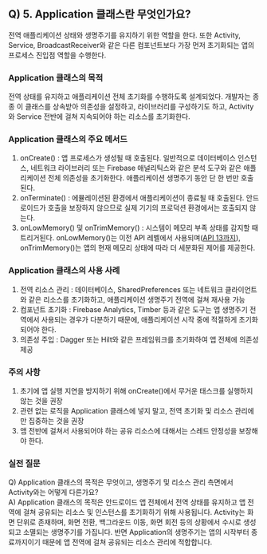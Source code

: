 ## Q) 5. Application 클래스란 무엇인가요?
전역 애플리케이션 상태와 생명주기를 유지하기 위한 역할을 한다. 또한 Activity, Service, BroadcastReceiver와 같은 다른 컴포넌트보다 가장 먼저 초기화되는 앱의 프로세스 진입점 역할을 수행한다.

### Application 클래스의 목적
전역 상태를 유지하고 애플리케이션 전체 초기화를 수행하도록 설계되었다. 개발자는 종종 이 클래스를 상속받아 의존성을 설정하고, 라이브러리를 구성하기도 하고, Activity와 Service 전반에 걸쳐 지속되어야 하는 리소스를 초기화한다.

### Application 클래스의 주요 메서드
1. onCreate() : 앱 프로세스가 생성될 때 호출된다. 일반적으로 데이터베이스 인스턴스, 네트워크 라이브러리 또는 Firebase 애널리틱스와 같은 분석 도구와 같은 애플리케이션 전체 의존성을 초기화한다. 애플리케이션 생명주기 동안 단 한 번만 호출된다.
2. onTerminate() : 에뮬레이션된 환경에서 애플리케이션이 종료될 때 호출된다. 안드로이드가 호출을 보장하지 않으므로 실제 기기의 프로덕션 환경에서는 호출되지 않는다.
3. onLowMemory() 및 onTrimMemory() : 시스템이 메모리 부족 상태를 감지할 때 트리거된다. onLowMemory()는 이전 API 레벨에서 사용되며([API 13까지](https://www.android-doc.com/reference/android/content/ComponentCallbacks2.html)), onTrimMemory()는 앱의 현재 메모리 상태에 따라 더 세분화된 제어를 제공한다.

### Application 클래스의 사용 사례
1. 전역 리소스 관리 : 데이터베이스, SharedPreferences 또는 네트워크 클라이언트와 같은 리소스를 초기화하고, 애플리케이션 생명주기 전역에 걸쳐 재사용 가능
2. 컴포넌트 초기화 : Firebase Analytics, Timber 등과 같은 도구는 앱 생명주기 전역에서 사용되는 경우가 다분하기 때문에, 애플리케이션 시작 중에 적절하게 초기화되어야 한다.
3. 의존성 주입 : Dagger 또는 Hilt와 같은 프레임워크를 초기화하여 앱 전체에 의존성 제공

### 주의 사항
1. 초기에 앱 실행 지연을 방지하기 위해 onCreate()에서 무거운 태스크를 실행하지 않는 것을 권장
2. 관련 없는 로직을 Application 클래스에 넣지 말고, 전역 초기화 및 리소스 관리에만 집중하는 것을 권장
3. 앰 전반에 걸쳐서 사용되어야 하는 공유 리소스에 대해서는 스레드 안정성을 보장해야 한다.

### 실전 질문
Q) Application 클래스의 목적은 무엇이고, 생명주기 및 리소스 관리 측면에서 Activity와는 어떻게 다른가요?<br>
A) Application 클래스의 목적은 안드로이드 앱 전체에서 전역 상태를 유지하고 앱 전역에 걸쳐 공유되는 리소스 및 인스턴스를 초기화하기 위해 사용됩니다. Activity는 화면 단위로 존재하며, 화면 전환, 백그라운드 이동, 화면 회전 등의 상황에서 수시로 생성되고 소멸되는 생명주기를 가집니다. 반면 Application의 생명주기는 앱의 시작부터 종료까지이기 때문에 앱 전역에 걸쳐 공유되는 리소스 관리에 적합합니다.
